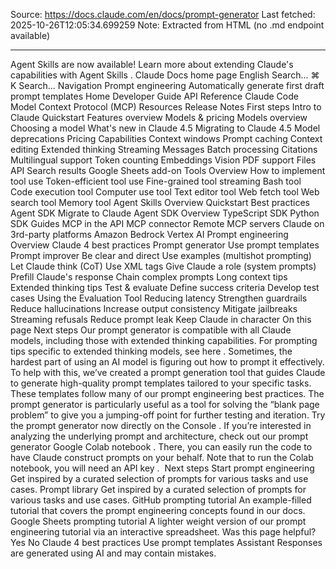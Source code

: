 Source: https://docs.claude.com/en/docs/prompt-generator
Last fetched: 2025-10-26T12:05:34.699259
Note: Extracted from HTML (no .md endpoint available)

---

Agent Skills are now available!
Learn more about extending Claude's capabilities with Agent Skills
.
Claude Docs
home page
English
Search...
⌘
K
Search...
Navigation
Prompt engineering
Automatically generate first draft prompt templates
Home
Developer Guide
API Reference
Claude Code
Model Context Protocol (MCP)
Resources
Release Notes
First steps
Intro to Claude
Quickstart
Features overview
Models & pricing
Models overview
Choosing a model
What's new in Claude 4.5
Migrating to Claude 4.5
Model deprecations
Pricing
Capabilities
Context windows
Prompt caching
Context editing
Extended thinking
Streaming Messages
Batch processing
Citations
Multilingual support
Token counting
Embeddings
Vision
PDF support
Files API
Search results
Google Sheets add-on
Tools
Overview
How to implement tool use
Token-efficient tool use
Fine-grained tool streaming
Bash tool
Code execution tool
Computer use tool
Text editor tool
Web fetch tool
Web search tool
Memory tool
Agent Skills
Overview
Quickstart
Best practices
Agent SDK
Migrate to Claude Agent SDK
Overview
TypeScript SDK
Python SDK
Guides
MCP in the API
MCP connector
Remote MCP servers
Claude on 3rd-party platforms
Amazon Bedrock
Vertex AI
Prompt engineering
Overview
Claude 4 best practices
Prompt generator
Use prompt templates
Prompt improver
Be clear and direct
Use examples (multishot prompting)
Let Claude think (CoT)
Use XML tags
Give Claude a role (system prompts)
Prefill Claude's response
Chain complex prompts
Long context tips
Extended thinking tips
Test & evaluate
Define success criteria
Develop test cases
Using the Evaluation Tool
Reducing latency
Strengthen guardrails
Reduce hallucinations
Increase output consistency
Mitigate jailbreaks
Streaming refusals
Reduce prompt leak
Keep Claude in character
On this page
Next steps
Our prompt generator is compatible with all Claude models, including those with extended thinking capabilities. For prompting tips specific to extended thinking models, see
here
.
Sometimes, the hardest part of using an AI model is figuring out how to prompt it effectively. To help with this, we’ve created a prompt generation tool that guides Claude to generate high-quality prompt templates tailored to your specific tasks. These templates follow many of our prompt engineering best practices.
The prompt generator is particularly useful as a tool for solving the “blank page problem” to give you a jumping-off point for further testing and iteration.
Try the prompt generator now directly on the
Console
.
If you’re interested in analyzing the underlying prompt and architecture, check out our
prompt generator Google Colab notebook
. There, you can easily run the code to have Claude construct prompts on your behalf.
Note that to run the Colab notebook, you will need an
API key
.
​
Next steps
Start prompt engineering
Get inspired by a curated selection of prompts for various tasks and use cases.
Prompt library
Get inspired by a curated selection of prompts for various tasks and use cases.
GitHub prompting tutorial
An example-filled tutorial that covers the prompt engineering concepts found in our docs.
Google Sheets prompting tutorial
A lighter weight version of our prompt engineering tutorial via an interactive spreadsheet.
Was this page helpful?
Yes
No
Claude 4 best practices
Use prompt templates
Assistant
Responses are generated using AI and may contain mistakes.